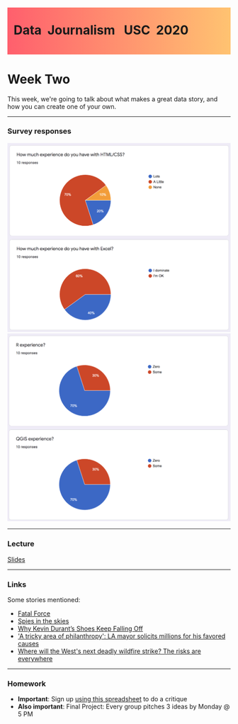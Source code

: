 <div class="header">
<h1 class="ml7">
  <span class="text-wrapper">
    <span class="letters"><p id ="usc p">Data&nbsp;&nbsp;Journalism&nbsp;&nbsp;&nbsp;USC&nbsp;&nbsp;2020</p></span>
  </span>
</h1>
</div>
<script src="https://cdnjs.cloudflare.com/ajax/libs/animejs/2.0.2/anime.min.js"></script>

<script src="https://ajax.googleapis.com/ajax/libs/jquery/3.3.1/jquery.min.js"></script>

<style>
.header{
      background-image: linear-gradient(to right, #ff5f6d, #ffc371);
}

.ml7 {
  position: relative;
  font-weight: 1200;


}
.ml7 .text-wrapper {
  position: relative;
  display: inline-block;
  padding-top: 0.2em;
  padding-right: 0.05em;
  padding-bottom: 0.1em;
  overflow: hidden;
  padding-left: 14px;

}
.ml7 .letter {
  transform-origin: 0 100%;
  display: inline-block;
  line-height: 1.3em;
  font-size: 3.6em;
  color: #FFFFFF
}


</style>


<script>
// Wrap every letter in a span
$('.ml7 .letters').each(function(){
  $(this).html($(this).text().replace(/([^\x00-\x80]|\w)/g, "<span class='letter'>$&</span>"));
});

anime.timeline({loop: true})
  .add({
    targets: '.ml7 .letter',
    translateY: ["1.1em", 0],
    translateX: ["0.55em", 0],
    translateZ: 0,
    rotateZ: [180, 0],
    duration: 1050,
    easing: "easeOutExpo",
    delay: function(el, i) {
      return 50 * i;
    }
  }).add({
    targets: '.ml7',
    opacity: 0,
    duration: 1000,
    easing: "easeOutExpo",
    delay: 1000
  });
</script>


# Week Two
This week, we're going to talk about what makes a great data story, and how you can create one of your own.

---

### Survey responses

<img src="survey1.png" width = "1000">

<img src="survey2.png" width = "1000">

---

### Lecture

[Slides](https://docs.google.com/presentation/d/1NoKsLIV9dK4agyiTyc2XGbSux6WzJgpidJ5tLHQH8jc/edit?usp=sharing)

---

### Links

Some stories mentioned:

* [Fatal Force](https://www.washingtonpost.com/graphics/2018/national/police-shootings-2018/?utm_term=.2af26663c5d2)
* [Spies in the skies](https://www.buzzfeednews.com/article/peteraldhous/spies-in-the-skies#.ymOqmNLdjW)
* [Why Kevin Durant’s Shoes Keep Falling Off
](https://fivethirtyeight.com/features/why-kevin-durants-shoes-keep-falling-off/)
* ['A tricky area of philanthropy': LA mayor solicits millions for his favored causes](https://www.scpr.org/news/2017/08/23/74917/la-mayor-garcetti-behested-payments/)
* [Where will the West's next deadly wildfire strike? The risks are everywhere](https://www.azcentral.com/in-depth/news/local/arizona-wildfires/2019/07/22/wildfire-risks-more-than-500-spots-have-greater-hazard-than-paradise/1434502001/)

---

### Homework

* **Important**: Sign up [using this spreadsheet](https://docs.google.com/spreadsheets/d/14IInAih3Vt4fj4e2IH1uIUXeJbnzcM8XhdVx9w-V8oc/edit#gid=0) to do a critique
* **Also important**: Final Project: Every group pitches 3 ideas by Monday @ 5 PM
